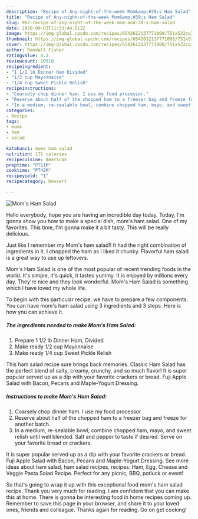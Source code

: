 ```yaml
---
description: "Recipe of Any-night-of-the-week Mom&amp;#39;s Ham Salad"
title: "Recipe of Any-night-of-the-week Mom&amp;#39;s Ham Salad"
slug: 967-recipe-of-any-night-of-the-week-mom-and-39-s-ham-salad
date: 2020-09-03T11:53:44.512Z
image: https://img-global.cpcdn.com/recipes/6542612137771008/751x532cq70/moms-ham-salad-recipe-main-photo.jpg
thumbnail: https://img-global.cpcdn.com/recipes/6542612137771008/751x532cq70/moms-ham-salad-recipe-main-photo.jpg
cover: https://img-global.cpcdn.com/recipes/6542612137771008/751x532cq70/moms-ham-salad-recipe-main-photo.jpg
author: Randall Fisher
ratingvalue: 4.3
reviewcount: 10510
recipeingredient:
- "1 1/2 lb Dinner Ham Divided"
- "1/2 cup Mayonnaise"
- "1/4 cup Sweet Pickle Relish"
recipeinstructions:
- "Coarsely chop dinner ham. I use my food processor."
- "Reserve about half of the chopped ham to a freezer bag and freeze for another batch."
- "In a medium, re-sealable bowl, combine chopped ham, mayo, and sweet relish until well blended. Salt and pepper to taste if desired. Serve on your favorite bread or crackers."
categories:
- Recipe
tags:
- moms
- ham
- salad

katakunci: moms ham salad 
nutrition: 175 calories
recipecuisine: American
preptime: "PT11M"
cooktime: "PT42M"
recipeyield: "1"
recipecategory: Dessert

---
```



![Mom&#39;s Ham Salad](https://img-global.cpcdn.com/recipes/6542612137771008/751x532cq70/moms-ham-salad-recipe-main-photo.jpg)

Hello everybody, hope you are having an incredible day today. Today, I'm gonna show you how to make a special dish, mom&#39;s ham salad. One of my favorites. This time, I'm gonna make it a bit tasty. This will be really delicious.

Just like I remember my Mom&#39;s ham salad!! It had the right combination of ingredients in it. I chopped the ham as I liked it chunky. Flavorful ham salad is a great way to use up leftovers.

Mom&#39;s Ham Salad is one of the most popular of recent trending foods in the world. It's simple, it's quick, it tastes yummy. It is enjoyed by millions every day. They're nice and they look wonderful. Mom&#39;s Ham Salad is something which I have loved my whole life.


To begin with this particular recipe, we have to prepare a few components. You can have mom&#39;s ham salad using 3 ingredients and 3 steps. Here is how you can achieve it.

<!--inarticleads1-->

##### The ingredients needed to make Mom&#39;s Ham Salad:

1. Prepare 1 1/2 lb Dinner Ham, Divided
1. Make ready 1/2 cup Mayonnaise
1. Make ready 1/4 cup Sweet Pickle Relish


This ham salad recipe sure brings back memories. Classic Ham Salad has the perfect blend of salty, creamy, crunchy, and so much flavor! It is super popular served up as a dip with your favorite crackers or bread. Fuji Apple Salad with Bacon, Pecans and Maple-Yogurt Dressing. 

<!--inarticleads2-->

##### Instructions to make Mom&#39;s Ham Salad:

1. Coarsely chop dinner ham. I use my food processor.
1. Reserve about half of the chopped ham to a freezer bag and freeze for another batch.
1. In a medium, re-sealable bowl, combine chopped ham, mayo, and sweet relish until well blended. Salt and pepper to taste if desired. Serve on your favorite bread or crackers.


It is super popular served up as a dip with your favorite crackers or bread. Fuji Apple Salad with Bacon, Pecans and Maple-Yogurt Dressing. See more ideas about ham salad, ham salad recipes, recipes. Ham, Egg, Cheese and Veggie Pasta Salad Recipe. Perfect for any picnic, BBQ, potluck or event! 

So that's going to wrap it up with this exceptional food mom&#39;s ham salad recipe. Thank you very much for reading. I am confident that you can make this at home. There is gonna be interesting food in home recipes coming up. Remember to save this page in your browser, and share it to your loved ones, friends and colleague. Thanks again for reading. Go on get cooking!
